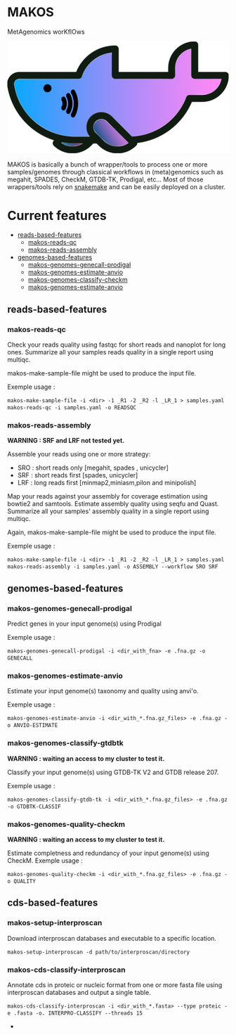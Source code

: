 # MAKOS
MetAgenomics worKflOws 

<p align="center">
  <img src="mako.png">
</p>

MAKOS is basically a bunch of wrapper/tools to process one or more samples/genomes through classical workflows in (meta)genomics such as megahit, SPADES, CheckM, GTDB-TK, Prodigal, etc...
Most of those wrappers/tools rely on [snakemake](https://snakemake.readthedocs.io/en/stable/) and can be easily deployed on a cluster.

# Current features

- [reads-based-features](#reads-based-features)
	- [makos-reads-qc](#makos-reads-qc)
	- [makos-reads-assembly](#makos-reads-assembly)
- [genomes-based-features](#genomes-based-features)
	- [makos-genomes-genecall-prodigal](#makos-genomes-genecall-prodigal)
	- [makos-genomes-estimate-anvio](#makos-genomes-estimate-anvio)
	- [makos-genomes-classify-checkm](#makos-genomes-classify-checkm)
	- [makos-genomes-estimate-anvio](#makos-genomes-estimate-anvio)


## reads-based-features

### makos-reads-qc

Check your reads quality using fastqc for short reads and nanoplot for long ones. Summarize all your samples reads quality in a single report using multiqc.

makos-make-sample-file might be used to produce the input file.

Exemple usage :

```
makos-make-sample-file -i <dir> -1 _R1 -2 _R2 -l _LR_1 > samples.yaml
makos-reads-qc -i samples.yaml -o READSQC 
```

### makos-reads-assembly

**WARNING : SRF and LRF not tested yet.**

Assemble your reads using one or more strategy:

- SRO : short reads only [megahit, spades , unicycler]
- SRF : short reads first [spades, unicycler]
- LRF : long reads first [minmap2,miniasm,pilon and minipolish]

Map your reads against your assembly for coverage estimation using bowtie2 and samtools.
Estimate assembly quality using seqfu and Quast.
Summarize all your samples' assembly quality in a single report using multiqc.

Again, makos-make-sample-file might be used to produce the input file.

Exemple usage :

```
makos-make-sample-file -i <dir> -1 _R1 -2 _R2 -l _LR_1 > samples.yaml
makos-reads-assembly -i samples.yaml -o ASSEMBLY --workflow SRO SRF  
```

## genomes-based-features

### makos-genomes-genecall-prodigal
Predict genes in your input genome(s) using Prodigal

Exemple usage :

```
makos-genomes-genecall-prodigal -i <dir_with_fna> -e .fna.gz -o GENECALL
```

### makos-genomes-estimate-anvio
Estimate your input genome(s) taxonomy and quality using anvi'o.

Exemple usage :

```
makos-genomes-estimate-anvio -i <dir_with_*.fna.gz_files> -e .fna.gz -o ANVIO-ESTIMATE
```

### makos-genomes-classify-gtdbtk
**WARNING : waiting an access to my cluster to test it.**

Classify your input genome(s) using GTDB-TK V2 and GTDB release 207.

Exemple usage :

```
makos-genomes-classify-gtdb-tk -i <dir_with_*.fna.gz_files> -e .fna.gz -o GTDBTK-CLASSIF
```
### makos-genomes-quality-checkm
**WARNING : waiting an access to my cluster to test it.**

Estimate completness and redundancy of your input genome(s) using CheckM.
Exemple usage :

```
makos-genomes-quality-checkm -i <dir_with_*.fna.gz_files> -e .fna.gz -o QUALITY
```

## cds-based-features

### makos-setup-interproscan

Download interproscan databases and executable to a specific location.

```
makos-setup-interproscan -d path/to/interproscan/directory
```

### makos-cds-classify-interproscan

Annotate cds in proteic or nucleic format from one or more fasta file using interproscan databases and output a single table.

```
makos-cds-classify-interproscan -i <dir_with_*.fasta> --type proteic -e .fasta -o. INTERPRO-CLASSIFY --threads 15
```







-
